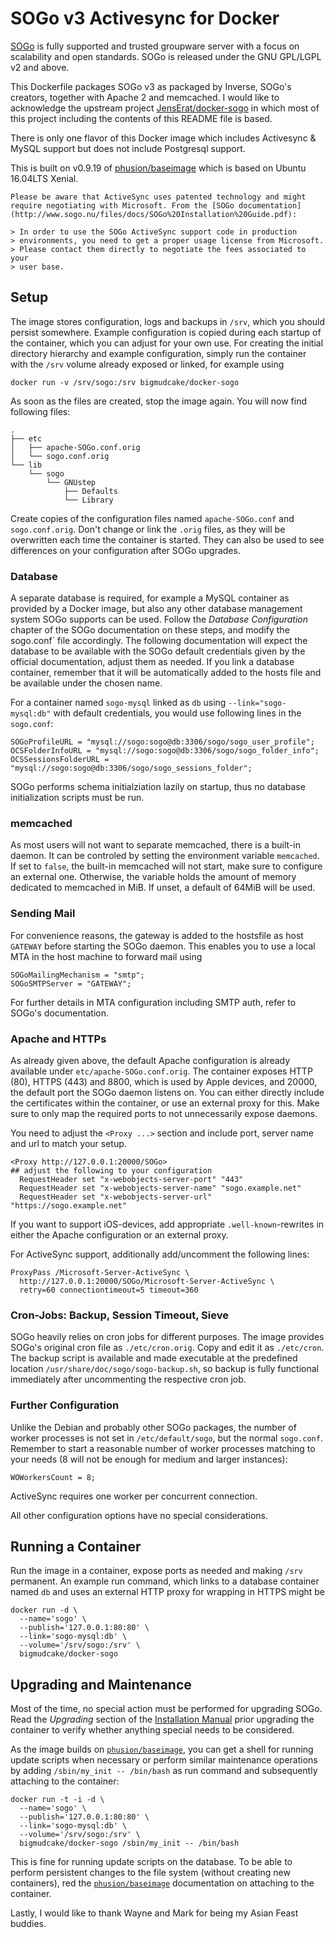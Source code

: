# SOGo v3 Activesync for Docker

[SOGo](http://www.sogo.nu) is fully supported and trusted groupware server with a focus on scalability and open standards. SOGo is released under the GNU GPL/LGPL v2 and above. 

This Dockerfile packages SOGo v3 as packaged by Inverse, SOGo's creators, together with Apache 2 and memcached. I would like to acknowledge the upstream project [JensErat/docker-sogo](https://github.com/JensErat/docker-sogo) in which most of this project including the contents of this README file is based.

There is only one flavor of this Docker image which includes Activesync & MySQL support but does not include Postgresql support.

This is built on v0.9.19 of [phusion/baseimage](https://hub.docker.com/r/phusion/baseimage) which is based on Ubuntu 16.04LTS Xenial.


    Please be aware that ActiveSync uses patented technology and might require negotiating with Microsoft. From the [SOGo documentation](http://www.sogo.nu/files/docs/SOGo%20Installation%20Guide.pdf):

    > In order to use the SOGo ActiveSync support code in production
    > environments, you need to get a proper usage license from Microsoft.
    > Please contact them directly to negotiate the fees associated to your
    > user base.


## Setup

The image stores configuration, logs and backups in `/srv`, which you should persist somewhere. Example configuration is copied during each startup of the container, which you can adjust for your own use. For creating the initial directory hierarchy and example configuration, simply run the container with the `/srv` volume already exposed or linked, for example using

    docker run -v /srv/sogo:/srv bigmudcake/docker-sogo

As soon as the files are created, stop the image again. You will now find following files:

    .
    ├── etc
    │   ├── apache-SOGo.conf.orig
    │   └── sogo.conf.orig
    └── lib
        └── sogo
            └── GNUstep
                ├── Defaults
                └── Library

Create copies of the configuration files named `apache-SOGo.conf` and `sogo.conf.orig`. Don't change or link the `.orig` files, as they will be overwritten each time the container is started. They can also be used to see differences on your configuration after SOGo upgrades.

### Database

A separate database is required, for example a MySQL container as provided by a Docker image, but also any other database management system SOGo supports can be used. Follow the _Database Configuration_ chapter of the SOGo documentation on these steps, and modify the sogo.conf` file accordingly. The following documentation will expect the database to be available with the SOGo default credentials given by the official documentation, adjust them as needed. If you link a database container, remember that it will be automatically added to the hosts file and be available under the chosen name.

For a container named `sogo-mysql` linked as `db` using `--link="sogo-mysql:db"` with default credentials, you would use following lines in the `sogo.conf`:

    SOGoProfileURL = "mysql://sogo:sogo@db:3306/sogo/sogo_user_profile";
    OCSFolderInfoURL = "mysql://sogo:sogo@db:3306/sogo/sogo_folder_info";
    OCSSessionsFolderURL = "mysql://sogo:sogo@db:3306/sogo/sogo_sessions_folder";

SOGo performs schema initialziation lazily on startup, thus no database initialization scripts must be run.

### memcached

As most users will not want to separate memcached, there is a built-in daemon. It can be controled by setting the environment variable `memcached`. If set to `false`, the built-in memcached will not start, make sure to configure an external one. Otherwise, the variable holds the amount of memory dedicated to memcached in MiB. If unset, a default of 64MiB will be used.

### Sending Mail

For convenience reasons, the gateway is added to the hostsfile as host `GATEWAY` before starting the SOGo daemon. This enables you to use a local MTA in the host machine to forward mail using

    SOGoMailingMechanism = "smtp";
    SOGoSMTPServer = "GATEWAY";
 
For further details in MTA configuration including SMTP auth, refer to SOGo's documentation.

### Apache and HTTPs

As already given above, the default Apache configuration is already available under `etc/apache-SOGo.conf.orig`. The container exposes HTTP (80), HTTPS (443) and 8800, which is used by Apple devices, and 20000, the default port the SOGo daemon listens on. You can either directly include the certificates within the container, or use an external proxy for this. Make sure to only map the required ports to not unnecessarily expose daemons.

You need to adjust the `<Proxy ...>` section and include port, server name and url to match your setup.

    <Proxy http://127.0.0.1:20000/SOGo>
    ## adjust the following to your configuration
      RequestHeader set "x-webobjects-server-port" "443"
      RequestHeader set "x-webobjects-server-name" "sogo.example.net"
      RequestHeader set "x-webobjects-server-url" "https://sogo.example.net"

If you want to support iOS-devices, add appropriate `.well-known`-rewrites in either the Apache configuration or an external proxy.

For ActiveSync support, additionally add/uncomment the following lines:

    ProxyPass /Microsoft-Server-ActiveSync \
      http://127.0.0.1:20000/SOGo/Microsoft-Server-ActiveSync \
      retry=60 connectiontimeout=5 timeout=360


### Cron-Jobs: Backup, Session Timeout, Sieve

SOGo heavily relies on cron jobs for different purposes. The image provides SOGo's original cron file as `./etc/cron.orig`. Copy and edit it as `./etc/cron`. The backup script is available and made executable at the predefined location `/usr/share/doc/sogo/sogo-backup.sh`, so backup is fully functional immediately after uncommenting the respective cron job.

### Further Configuration

Unlike the Debian and probably other SOGo packages, the number of worker processes is not set in `/etc/default/sogo`, but the normal `sogo.conf`. Remember to start a reasonable number of worker processes matching to your needs (8 will not be enough for medium and larger instances):

    WOWorkersCount = 8;

ActiveSync requires one worker per concurrent connection.

All other configuration options have no special considerations.

## Running a Container

Run the image in a container, expose ports as needed and making `/srv` permanent. An example run command, which links to a database container named `db` and uses an external HTTP proxy for wrapping in HTTPS might be

    docker run -d \
      --name='sogo' \
      --publish='127.0.0.1:80:80' \
      --link='sogo-mysql:db' \
      --volume='/srv/sogo:/srv' \
      bigmudcake/docker-sogo

## Upgrading and Maintenance

Most of the time, no special action must be performed for upgrading SOGo. Read the _Upgrading_ section of the [Installation Manual](http://www.sogo.nu/files/docs/SOGo%20Installation%20Guide.pdf) prior upgrading the container to verify whether anything special needs to be considered.

As the image builds on [`phusion/baseimage`](https://github.com/phusion/baseimage-docker), you can get a shell for running update scripts when necessary or perform similar maintenance operations by adding `/sbin/my_init -- /bin/bash` as run command and subsequently attaching to the container:

    docker run -t -i -d \
      --name='sogo' \
      --publish='127.0.0.1:80:80' \
      --link='sogo-mysql:db' \
      --volume='/srv/sogo:/srv' \
      bigmudcake/docker-sogo /sbin/my_init -- /bin/bash

This is fine for running update scripts on the database. To be able to perform persistent changes to the file system (without creating new containers), red the [`phusion/baseimage`](https://github.com/phusion/baseimage-docker) documentation on attaching to the container.

Lastly, I would like to thank Wayne and Mark for being my Asian Feast buddies.
